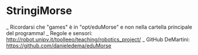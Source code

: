 # StringiMorse
_ Ricordarsi che "games" è in "opt/eduMorse" e non nella cartella principale del programma! 
_ Regole e sensori: http://robot.unipv.it/toolleeo/teaching/robotics_project/
_ GitHub DeMartini: https://github.com/danieledema/eduMorse
